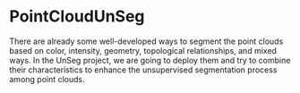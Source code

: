 # PointCloudUnSeg

There are already some well-developed ways to segment the point clouds based on color, intensity, geometry, topological relationships, and mixed ways. In the UnSeg project, we are going to deploy them and try to combine their characteristics to enhance the unsupervised segmentation process among point clouds.

